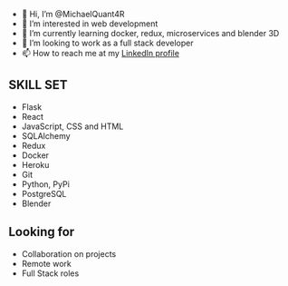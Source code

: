 - 👋 Hi, I’m @MichaelQuant4R
- 👀 I’m interested in web development
- 🌱 I’m currently learning docker, redux, microservices and blender 3D
- 💞️ I’m looking to work as a full stack developer
- 📫 How to reach me at my [LinkedIn profile](https://www.linkedin.com/in/michael-russell-155953a6/)

## SKILL SET

- Flask
- React
- JavaScript, CSS and HTML
- SQLAlchemy
- Redux
- Docker
- Heroku
- Git
- Python, PyPi
- PostgreSQL
- Blender

## Looking for

- Collaboration on projects
- Remote work 
- Full Stack roles

<!---
MichaelQuant4R/MichaelQuant4R is a ✨ special ✨ repository because its `README.md` (this file) appears on your GitHub profile.
You can click the Preview link to take a look at your changes.
--->
